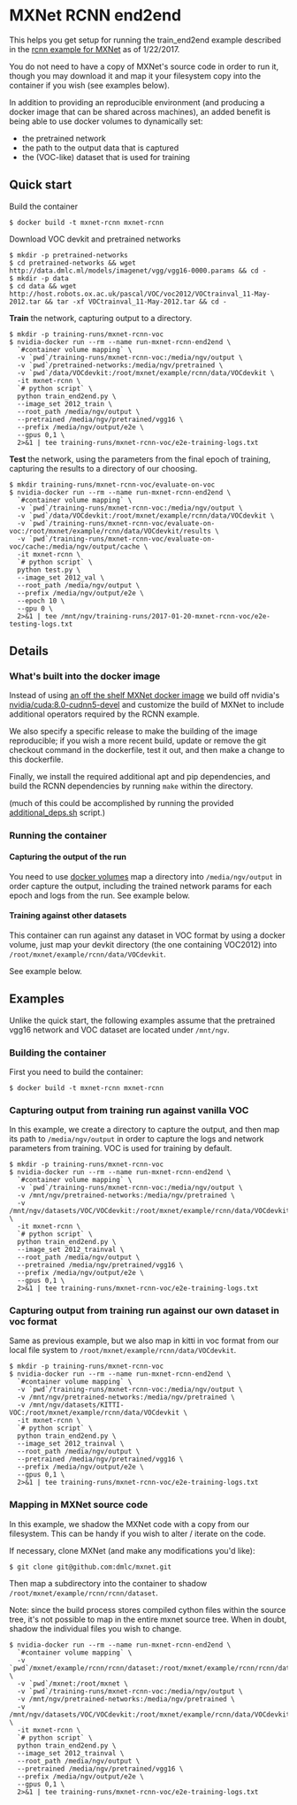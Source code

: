# MXNet RCNN end2end

This helps you get setup for running the train_end2end example described in the
[rcnn example for MXNet](https://github.com/dmlc/mxnet/tree/master/example/rcnn) as of 1/22/2017.

You do not need to have a copy of MXNet's source code in order to run it, though you may download it
and map it your filesystem copy into the container if you wish (see examples below).

In addition to providing an reproducible environment (and producing a docker image that can be shared across
machines), an added benefit is being able to use docker volumes to dynamically set:

- the pretrained network
- the path to the output data that is captured
- the (VOC-like) dataset that is used for training

## Quick start

Build the container

```
$ docker build -t mxnet-rcnn mxnet-rcnn
```

Download VOC devkit and pretrained networks

```
$ mkdir -p pretrained-networks
$ cd pretrained-networks && wget http://data.dmlc.ml/models/imagenet/vgg/vgg16-0000.params && cd -
$ mkdir -p data
$ cd data && wget http://host.robots.ox.ac.uk/pascal/VOC/voc2012/VOCtrainval_11-May-2012.tar && tar -xf VOCtrainval_11-May-2012.tar && cd -
```

**Train** the network, capturing output to a directory.

```
$ mkdir -p training-runs/mxnet-rcnn-voc
$ nvidia-docker run --rm --name run-mxnet-rcnn-end2end \
  `#container volume mapping` \
  -v `pwd`/training-runs/mxnet-rcnn-voc:/media/ngv/output \
  -v `pwd`/pretrained-networks:/media/ngv/pretrained \
  -v `pwd`/data/VOCdevkit:/root/mxnet/example/rcnn/data/VOCdevkit \
  -it mxnet-rcnn \
  `# python script` \
  python train_end2end.py \
  --image_set 2012_train \
  --root_path /media/ngv/output \
  --pretrained /media/ngv/pretrained/vgg16 \
  --prefix /media/ngv/output/e2e \
  --gpus 0,1 \
  2>&1 | tee training-runs/mxnet-rcnn-voc/e2e-training-logs.txt
```

**Test** the network, using the parameters from the final epoch of training, capturing
the results to a directory of our choosing.


```
$ mkdir training-runs/mxnet-rcnn-voc/evaluate-on-voc
$ nvidia-docker run --rm --name run-mxnet-rcnn-end2end \
  `#container volume mapping` \
  -v `pwd`/training-runs/mxnet-rcnn-voc:/media/ngv/output \
  -v `pwd`/data/VOCdevkit:/root/mxnet/example/rcnn/data/VOCdevkit \
  -v `pwd`/training-runs/mxnet-rcnn-voc/evaluate-on-voc:/root/mxnet/example/rcnn/data/VOCdevkit/results \
  -v `pwd`/training-runs/mxnet-rcnn-voc/evaluate-on-voc/cache:/media/ngv/output/cache \
  -it mxnet-rcnn \
  `# python script` \
  python test.py \
  --image_set 2012_val \
  --root_path /media/ngv/output \
  --prefix /media/ngv/output/e2e \
  --epoch 10 \
  --gpu 0 \
  2>&1 | tee /mnt/ngv/training-runs/2017-01-20-mxnet-rcnn-voc/e2e-testing-logs.txt
```

## Details

### What's built into the docker image

Instead of using [an off the shelf MXNet docker image](https://github.com/Kaixhin/dockerfiles/blob/master/cuda-mxnet/cuda_v8.0/Dockerfile)
we build off nvidia's [nvidia/cuda:8.0-cudnn5-devel](https://github.com/NVIDIA/nvidia-docker/blob/master/ubuntu-14.04/cuda/8.0/devel/cudnn5/Dockerfile)
and customize the build of MXNet to include additional operators required by the RCNN example.

We also specify a specific release to make the building of the image reproducible; if you wish a more recent build,
update or remove the git checkout command in the dockerfile, test it out, and then make a change to this dockerfile.

Finally, we install the required additional apt and pip dependencies, and build the RCNN dependencies by running
`make` within the directory.

(much of this could be accomplished by running the provided [additional_deps.sh](https://github.com/dmlc/mxnet/blob/master/example/rcnn/script/additional_deps.sh)
script.)

### Running the container

#### Capturing the output of the run

You need to use [docker volumes](https://docs.docker.com/engine/tutorials/dockervolumes/)
map a directory into `/media/ngv/output` in order capture the output, including the trained network params for
each epoch and logs from the run. See example below.

#### Training against other datasets

This container can run against any dataset in VOC format by using a docker volume, just map your devkit directory
(the one containing VOC2012) into `/root/mxnet/example/rcnn/data/VOCdevkit`.

See example below.

## Examples

Unlike the quick start, the following examples assume that the pretrained vgg16 network and VOC dataset are located
under `/mnt/ngv`.

### Building the container

First you need to build the container:

```
$ docker build -t mxnet-rcnn mxnet-rcnn
```

### Capturing output from training run against vanilla VOC

In this example, we create a directory to capture the output, and then map its path to `/media/ngv/output`
in order to capture the logs and network parameters from training. VOC is used for training by default.


```
$ mkdir -p training-runs/mxnet-rcnn-voc
$ nvidia-docker run --rm --name run-mxnet-rcnn-end2end \
  `#container volume mapping` \
  -v `pwd`/training-runs/mxnet-rcnn-voc:/media/ngv/output \
  -v /mnt/ngv/pretrained-networks:/media/ngv/pretrained \
  -v /mnt/ngv/datasets/VOC/VOCdevkit:/root/mxnet/example/rcnn/data/VOCdevkit \
  -it mxnet-rcnn \
  `# python script` \
  python train_end2end.py \
  --image_set 2012_trainval \
  --root_path /media/ngv/output \
  --pretrained /media/ngv/pretrained/vgg16 \
  --prefix /media/ngv/output/e2e \
  --gpus 0,1 \
  2>&1 | tee training-runs/mxnet-rcnn-voc/e2e-training-logs.txt
```


### Capturing output from training run against our own dataset in voc format

Same as previous example, but we also map in kitti in voc format from our local file system
to `/root/mxnet/example/rcnn/data/VOCdevkit`.

```
$ mkdir -p training-runs/mxnet-rcnn-voc
$ nvidia-docker run --rm --name run-mxnet-rcnn-end2end \
  `#container volume mapping` \
  -v `pwd`/training-runs/mxnet-rcnn-voc:/media/ngv/output \
  -v /mnt/ngv/pretrained-networks:/media/ngv/pretrained \
  -v /mnt/ngv/datasets/KITTI-VOC:/root/mxnet/example/rcnn/data/VOCdevkit \
  -it mxnet-rcnn \
  `# python script` \
  python train_end2end.py \
  --image_set 2012_trainval \
  --root_path /media/ngv/output \
  --pretrained /media/ngv/pretrained/vgg16 \
  --prefix /media/ngv/output/e2e \
  --gpus 0,1 \
  2>&1 | tee training-runs/mxnet-rcnn-voc/e2e-training-logs.txt
```

### Mapping in MXNet source code

In this example, we shadow the MXNet code with a copy from our filesystem. This can be handy if you wish
to alter / iterate on the code.

If necessary, clone MXNet (and make any modifications you'd like):

```
$ git clone git@github.com:dmlc/mxnet.git
```

Then map a subdirectory into the container to shadow `/root/mxnet/example/rcnn/rcnn/dataset`.

Note: since the build process stores compiled cython files within the source tree, it's not possible to map in
the entire mxnet source tree. When in doubt, shadow the individual files you wish to change.

```
$ nvidia-docker run --rm --name run-mxnet-rcnn-end2end \
  `#container volume mapping` \
  -v `pwd`/mxnet/example/rcnn/rcnn/dataset:/root/mxnet/example/rcnn/rcnn/dataset \
  -v `pwd`/mxnet:/root/mxnet \
  -v `pwd`/training-runs/mxnet-rcnn-voc:/media/ngv/output \
  -v /mnt/ngv/pretrained-networks:/media/ngv/pretrained \
  -v /mnt/ngv/datasets/VOC/VOCdevkit:/root/mxnet/example/rcnn/data/VOCdevkit \
  -it mxnet-rcnn \
  `# python script` \
  python train_end2end.py \
  --image_set 2012_trainval \
  --root_path /media/ngv/output \
  --pretrained /media/ngv/pretrained/vgg16 \
  --prefix /media/ngv/output/e2e \
  --gpus 0,1 \
  2>&1 | tee training-runs/mxnet-rcnn-voc/e2e-training-logs.txt
```
